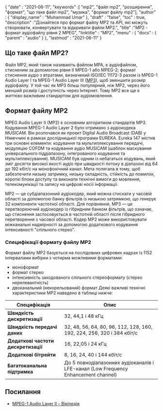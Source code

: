 {
  "date" : "2021-06-11",
  "keywords" :[ "mp2", "файл mp2", "розширення", "формат", "що таке файл mp2", "музика", "формат файлу mp2"],
  "author" : {
    "display_name" : "Muhammad Umar"
},
  "draft" : "false",
  "toc" : true,
  "description" :"Дізнайтеся про формат файлу MP2 та API, які можуть створювати, конвертувати та відкривати файли MP2.",
  "title" :"MP2 - формат аудіофайлу рівня 2 MPEG",
  "linktitle" : "MP2",
  "menu" : {
    "docs" : {
      "parent" : "audio"
}
},
  "lastmod" : "2021-06-11"
}

## Що таке файл MP2?

Файл MP2, який також називають файлом MPA, є аудіофайлом, стисненим за допомогою рівня II MPEG-1 або MPEG-2; формат стиснення аудіо з втратами, визначений ISO/IEC 11172-3 разом із MPEG-1 Audio Layer I та MPEG-1 Audio Layer III ([MP3](/uk/audio/mp3/)), щоб зменшити розмір аудіофайлу. У той час як MP3 більш популярний, ніж MP2, через його менший розмір і доступність через Інтернет. Тому MP2 все ще є життєво важливим стандартом для аудіомовлення.

## Формат файлу MP2

MPEG Audio Layer II (MP2) є основним алгоритмом стандартів MP3. Кодування MPEG-1 Audio Layer 2 було отримано з аудіокодека MUSICAM. Він розпочався як проект Digital Audio Broadcast (DAB) у Німеччині в рамках дослідницької програми EUREKA. Eureka 147 містив три основні елементи: кодування та мультиплексування передачі, модуляцію COFDM та кодування аудіо MUSICAM (шаблон маскування універсального піддіапазону, інтегрованого кодування та мультиплексування). MUSICAM був одним із небагатьох кодувань, який зміг досягти високої якості аудіо при швидкості потоку в діапазоні від 64 до 192 кбіт/с на монофонічний канал. Мета полягала в тому, щоб забезпечити низьку затримку, низьку складність, стійкість до помилок, короткі блоки доступу та виконати технічні вимоги до мовлення, телекомунікації та запису на цифрові носії інформації.

MP2 — це субдіапазонний аудіокодер, який можна стискати у часовій області за допомогою банку фільтрів із низькою затримкою, що генерує 32 компоненти частотної області. Для порівняння, MP3 — це перетворюючий аудіокодер із гібридним банком фільтрів, що означає, що стиснення застосовується в частотній області після гібридного перетворення з часової області. Кодер MP2 може використовувати міжканальні надмірності за допомогою додаткового кодування інтенсивності "спільного стерео".

### Специфікації формату файлу MP2

Формат файлу MP2 базується на послідовних цифрових кадрах із 1152 інтервалами вибірки з чотирма можливими форматами:

- моноформат
- формат стерео
- інтенсивність закодованого спільного стереоформату (стерео нерелевантність)
- двоканальний (некорельований) формат
Деякі важливі технічні характеристики MP2 наведено в таблиці нижче:

|Специфікація| Опис|
---|---|
|**Швидкість дискретизації**| 32, 44,1 і 48 кГц|
|**Швидкість передачі даних**|32, 48, 56, 64, 80, 96, 112, 128, 160, 192, 224, 256, 320 і 384 кбіт/с|
|**Додаткові частоти дискретизації**|16, 22,05 і 24 кГц|
|**Додаткові бітрейти**|8, 16, 24, 40 і 144 кбіт/с|
|**Багатоканальна підтримка**|До 5 повнодіапазонних аудіоканалів і LFE-канал (Low Frequency Enhancement channel)|

## Посилання ##

* [MPEG-1 Audio Layer II – Вікіпедія](https://en.wikipedia.org/wiki/MPEG-1_Audio_Layer_II)

